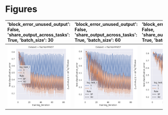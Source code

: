 
# Figures

| 'block_error_unused_output': False, 'share_output_across_tasks': True, 'batch_size': 30   | 'block_error_unused_output': False, 'share_output_across_tasks': True, 'batch_size': 60   | 'block_error_unused_output': False, 'share_output_across_tasks': True, 'batch_size': 120   | 'block_error_unused_output': False, 'share_output_across_tasks': True, 'batch_size': 240   | 'block_error_unused_output': False, 'share_output_across_tasks': True, 'batch_size': 500   |
|:------------------------------------------------------------------------------------------|:------------------------------------------------------------------------------------------|:-------------------------------------------------------------------------------------------|:-------------------------------------------------------------------------------------------|:-------------------------------------------------------------------------------------------|
| ![](./base-1-plot-False_True_30.png)                                                      | ![](./base-1-plot-False_True_60.png)                                                      | ![](./base-1-plot-False_True_120.png)                                                      | ![](./base-1-plot-False_True_240.png)                                                      | ![](./base-1-plot-False_True_500.png)                                                      |
